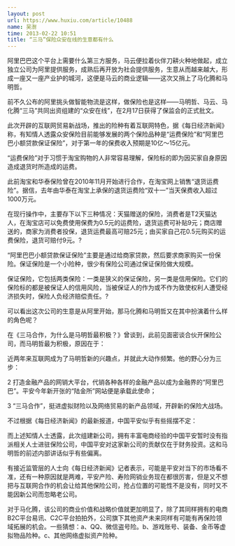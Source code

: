 ```yaml
---
layout: post
url: https://www.huxiu.com/article/10488
name: 吴澍
time: 2013-02-22 10:51
title: “三马”保险众安在线的生意都有什么
---
```

阿里巴巴这个平台上需要什么第三方服务，马云便拉着伙伴刀耕火种地做起，成立独立公司为阿里提供服务，成熟后再开放为社会提供服务，生意从而越来越大，形成一座又一座产业护的城河，这便是马云的商业逻辑——这次又捎上了马化腾和马明哲。

前不久公布的阿里挑头做智能物流是这样，做保险也是这样——马明哲、马云、马化腾“三马”共同出资组建的“众安在线”，在2月17日获得了保监会的正式批文。

此次开辟的互联网贸易新战场，推出的险种有着互联网特色，据《每日经济新闻》称，有知情人透露众安保险目前能够发展的两个保险品种是“运费保险”和“阿里巴巴小额贷款保证保险”，对于第一年的保费收入预期是10亿～15亿元。

“运费保险”对于习惯于淘宝购物的人非常容易理解，保险标的即为因买家自身原因造成退货时所造成的运费。

此前淘宝和华泰保险曾在2010年11月开始进行合作，在淘宝网上销售“退货运费险”。据信，去年由华泰在淘宝上承保的退货运费险“双十一”当天保费收入超过1000万元。

在现行操作中，主要存下以下三种情况：天猫赠送的保险，消费者是T2天猫达人，在淘宝店可以免费使用保费为0.5元的运费险，退货运费可补贴9元；商店赠送的，商家为消费者投保，退货运费最高可赔25元；由买家自己花0.5元购买的运费保险，退货可赔付9元。?

“阿里巴巴小额贷款保证保险”主要是通过给商家贷款，然后要求商家购买一份保险。保证保险是一个小险种，很少有保险公司通过保证保险做大规模。

保证保险，它包括两类保险：一类是狭义的保证保险，另一类是信用保险。它们的保险标的都是被保证人的信用风险，当被保证人的作为或不作为致使权利人遭受经济损失时，保险人负经济赔偿责任。?

可以看出这次公司的生意是从阿里开始，那马化腾和马明哲又在其中扮演着什么样的角色呢？

在《三马合作，为什么是马明哲最积极？》曾谈到，此前见面密谈合伙开保险公司，而马明哲最为积极，原因在于：

近两年来互联网成为了马明哲新的兴趣点，并就此大动作频繁。他的野心分为三步：

2 打造金融产品的网销大平台，代销各种各样的金融产品以成为金融界的“阿里巴巴”。平安今年新开张的“陆金所”网站便是承载此使命；

3 “三马合作”，挺进虚拟财险以及网络贸易的新产品领域，开辟新的保险大战场。

不过根据《每日经济新闻》的最新报道，中国平安似乎有些摇摆不定：

而上述知情人士透露，此次组建新公司，拥有丰富电商经验的中国平安暂时没有指派相关人士进驻保险公司，中国平安对这家新公司的贡献仅在于财务投资。这和马明哲的前述内部讲话似乎有些偏离。

有接近监管层的人士向《每日经济新闻》记者表示，可能是平安对当下的市场看不准，还有一种原因就是两难，平安产险、寿险网销业务现在都很厉害，但是又不想把与互联网合作的机会让给其他保险公司，抢占位置的可能性不是没有，同时又不能因新公司而忽略老公司。

对于马化腾，该公司的商业价值和战略价值就更加明显了，除了其同样拥有的电商B2C平台易讯、C2C平台拍拍外，公司旗下其他资产未来同样有可能有再保险领域拓展的机会。一些猜想：a、QQ、微信盗号险。b、游戏账号、装备、金币等虚拟物品险种。c、其他网络虚拟资产险种。

